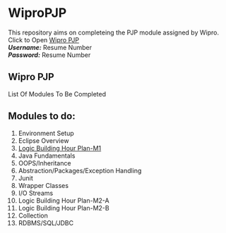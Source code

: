 # WiproPJP
This repository aims on completeing the PJP module assigned by Wipro.<br/>
Click to Open [Wipro PJP](http://59.162.104.101:25000/PBLApp/) <br/>
**_Username:_** Resume Number <br/>
**_Password:_** Resume Number <br/>

## Wipro PJP <br/>
List Of Modules To Be Completed

## Modules to do:
1. Environment Setup
2. Eclipse Overview
3. [Logic Building Hour Plan-M1](https://github.com/tejeshreddy/WiproPJP/tree/master/PJP/module_3) 
4. Java Fundamentals
5. OOPS/Inheritance
6. Abstraction/Packages/Exception Handling
7. Junit
8. Wrapper Classes
9. I/O Streams
10. Logic Building Hour Plan-M2-A
11. Logic Building Hour Plan-M2-B
12. Collection
13. RDBMS/SQL/JDBC


